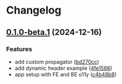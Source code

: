 # Changelog

## [0.1.0-beta.1](https://github.com/bozzelliandrea/opentelemetry-nextjs/compare/opentelemetry-nextjs-v0.1.0-beta.0...opentelemetry-nextjs-v0.1.0-beta.1) (2024-12-16)


### Features

* add custom propagator ([bd270cc](https://github.com/bozzelliandrea/opentelemetry-nextjs/commit/bd270ccfefa1dcde8a29724c0aa9ee065373f31b))
* add dynamic header example ([4fe1566](https://github.com/bozzelliandrea/opentelemetry-nextjs/commit/4fe15665bdd5ff08b50cf93a949a5a3b1675b45a))
* app setup with FE and BE o11y ([c4b48b8](https://github.com/bozzelliandrea/opentelemetry-nextjs/commit/c4b48b87b189fe21ca5f124878e78c74b570e1e1))
